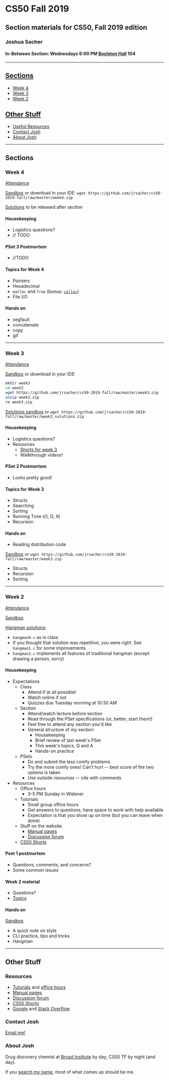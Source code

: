 # CS50 Fall 2019

## Section materials for CS50, Fall 2019 edition

### Joshua Sacher

#### In-Between Section: Wednesdays 6:00 PM [Boylston Hall](https://www.google.com/maps/place/Boylston+Hall+Cambridge,+MA+02138/@42.373327,-71.1194602,17z/) 104

---

## [Sections](#sections)

* [Week 4](#week-4)
* [Week 3](#week-3)
* [Week 2](#week-2)

## [Other Stuff](#other-stuff)

* [Useful Resources](#resources)
* [Contact Josh](#contact-info)
* [About Josh](#about-josh)

---

## Sections

### Week 4


[Attendance](https://docs.google.com/forms/d/e/1FAIpQLSf0bBZ7AG5157DEnJkPVsCddgcf9Tj6CtEuUxKwSK1JPYcieQ/viewform?usp=sf_link)

[Sandbox](https://sandbox.cs50.io/830753c8-968e-4b82-ac98-1d4d0608804d) or download in your IDE: `wget https://github.com/jrsacher/cs50-2019-fall/raw/master/week4.zip`

[Solutions](#week-4) to be released after section

#### Housekeeping

* Logistics questions?
* // TODO

#### PSet 3 Postmortem

* //TODO

#### Topics for Week 4

- Pointers
- Hexadecimal
- `malloc` and `free` (bonus: [`calloc`](https://man.cs50.io/3/calloc))
- File I/O

#### Hands on

* segfault
* concatenate
* copy
* gif

---

### Week 3

[Attendance](https://docs.google.com/forms/d/e/1FAIpQLScrFuv1VxEFbMmyGjzanYx6kJ_ZL8FGmLRaRzKwxEZHtMIKRA/viewform?usp=sf_link)

[Sandbox](https://sandbox.cs50.io/e7440ff8-e33a-4c59-abc5-937b93c83538) or download in your IDE:
```bash
mkdir week3
cd week3
wget https://github.com/jrsacher/cs50-2019-fall/raw/master/week3.zip
unzip week3.zip
rm week3.zip
```

[Solutions sandbox](https://sandbox.cs50.io/85d79102-0853-471a-b5cf-b7747365ba0c) or `wget https://github.com/jrsacher/cs50-2019-fall/raw/master/week3_solutions.zip`

#### Housekeeping

* Logistics questions?
* Resources
   * [Shorts for week 3](https://cs50.harvard.edu/college/weeks/3/)
   * Walkthrough videos!

#### PSet 2 Postmortem

* Looks pretty good!

#### Topics for Week 3

* Structs
* Searching
* Sorting
* Running Time (_O_, Ω, θ)
* Recursion

#### Hands on

* Reading distribution code

[Sandbox](https://sandbox.cs50.io/e7440ff8-e33a-4c59-abc5-937b93c83538) or `wget https://github.com/jrsacher/cs50-2019-fall/raw/master/week3.zip`
* Structs
* Recursion
* Sorting

---

### Week 2

[Attendance](https://docs.google.com/forms/d/e/1FAIpQLSfgilQK1cMerPQ-WI6luuuUMja2E1-E0kDZkRDJfdmydOIcLg/viewform?usp=sf_link)

[Sandbox](http://bit.ly/2UVljot)  

[Hangman solutions](http://bit.ly/2UVljot):  
* `hangman0.c` as in class
* If you thought that solution was repetitive, you were right. See `hangman1.c` for some improvements
* `hangman2.c` implements all features of traditional hangman (except drawing a person, sorry)

#### Housekeeping

* Expectations
    * Class
        * Attend if at all possible!
        * Watch online if not
        * Quizzes due Tuesday morning at 10:30 AM
    * Section
        * Attend/watch lecture before section
        * Read through the PSet specifications (or, better, start them!)
        * Feel free to attend any section you'd like
        * General structure of my section:
            * Housekeeping
            * Brief review of last week's PSet
            * This week's topics, Q and A
            * Hands-on practice
    * PSets
        * Do and submit the less comfy problems
        * Try the more comfy ones! Can't hurt -- best score of the two options is taken
        * Use outside resources -- cite with comments
* Resources
    * Office hours
        * 3-5 PM Sunday in Widener
    * Tutorials
        * Small group office hours
        * Get answers to questions, have space to work with help available
        * Expectation is that you show up on time (but you can leave when done)
    * Stuff on the website
        * [Manual pages](https://man.cs50.io/)
        * [Discussion forum](https://cs50.harvard.edu/ed)
    * [CS50 Shorts](https://www.youtube.com/playlist?list=PLhQjrBD2T381k8ul4WQ8SQ165XqY149WW)

#### Pset 1 postmortem

* Questions, comments, and concerns?
* Some common issues

#### Week 2 material

* Questions?
* [Topics](https://cs50.harvard.edu/college/syllabus/#week-2--abstractions)

#### Hands on

[Sandbox](http://bit.ly/2UVljot)
* A quick note on style
* CLI practice, tips and tricks
* Hangman

---

## Other Stuff

### Resources

* [Tutorials](http://harvard.cs50.me/tutorials) and [office hours](https://cs50.harvard.edu/college/hours/)
* [Manual pages](https://man.cs50.io/)
* [Discussion forum](https://cs50.harvard.edu/ed)
* [CS50 Shorts](https://www.youtube.com/playlist?list=PLhQjrBD2T381k8ul4WQ8SQ165XqY149WW)
* [Google](https://www.google.com) and [Stack Overflow](https://www.stackoverflow.com)

### Contact Josh

[Email me!](mailto:joshuasacher@g.harvard.edu?subject=CS50%3A%20%5Byour%20subject%20here%5D)

### About Josh

Drug discovery chemist at [Broad Institute](https://www.broadinstitute.org/CDoT) by day, CS50 TF by night (and day). 

If you [search my name](https://www.google.com/search?q=Joshua+Sacher), most of what comes up should be me.
